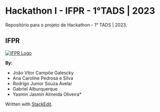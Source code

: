 # Hackathon I - IFPR - 1°TADS | 2023

Repositório para o projeto de Hackathon - 1° TADS | 2023.

## IFPR

[![IFPR Logo](https://user-images.githubusercontent.com/126702799/234438114-4db30796-20ad-4bec-b118-246ebbe9de63.png)](https://user-images.githubusercontent.com/126702799/234438114-4db30796-20ad-4bec-b118-246ebbe9de63.png)

**By:**

- João Vitor Campõe Galescky
- Ana Caroline Pedrosa e Silva
- Rodrigo Junior Souza Avelar
- Gabriel Alburquerque
- Yasmin Jasmin Almeida Oliveira*


Written with  [StackEdit](https://stackedit.io/).

